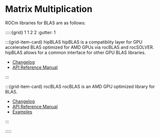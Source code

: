 # Matrix Multiplication

ROCm libraries for BLAS are as follows:

:::::{grid} 1 1 2 2
:gutter: 1

:::{grid-item-card} hipBLAS
hipBLAS is a compatiblity layer for GPU accelerated BLAS optimized for AMD GPUs
via rocBLAS and rocSOLVER. hipBLAS allows for a common interface for other GPU
BLAS libraries. 

- [Changelog](https://github.com/ROCmSoftwarePlatform/hipBLAS/blob/develop/CHANGELOG.md)
- [API Reference Manual](https://rocmdocs.amd.com/projects/hipBLAS/en/rtd/)

:::

:::{grid-item-card} rocBLAS
rocBLAS is an AMD GPU optimized library for BLAS.

- [Changelog](https://github.com/ROCmSoftwarePlatform/rocBLAS/blob/develop/CHANGELOG.md)
- [API Reference Manual](https://rocmdocs.amd.com/projects/rocBLAS/en/rtd/)
- [Examples](https://github.com/amd/rocm-examples/tree/develop/Libraries/rocBLAS)

:::

:::::
